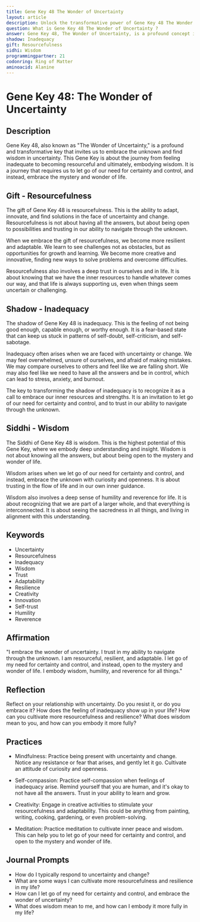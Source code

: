 ```yaml
---
title: Gene Key 48 The Wonder of Uncertainty
layout: article
description: Unlock the transformative power of Gene Key 48 The Wonder of Uncertainty. Embrace the unknown, cultivate resourcefulness, and discover wisdom in life's mysteries. Begin your journey today.
question: What is Gene Key 48 The Wonder of Uncertainty ?
answer: Gene Key 48, The Wonder of Uncertainty, is a profound concept in human design system. It embraces the beauty of not knowing, encouraging exploration and growth. It's about finding wisdom in uncertainty and viewing it as a path to enlightenment.
shadow: Inadequacy
gift: Resourcefulness
sidhi: Wisdom
programmingpartner: 21
codonring: Ring of Matter
aminoacid: Alanine
---
```

# Gene Key 48: The Wonder of Uncertainty

## Description

Gene Key 48, also known as "The Wonder of Uncertainty," is a profound and transformative key that invites us to embrace the unknown and find wisdom in uncertainty. This Gene Key is about the journey from feeling inadequate to becoming resourceful and ultimately, embodying wisdom. It is a journey that requires us to let go of our need for certainty and control, and instead, embrace the mystery and wonder of life.

## Gift - Resourcefulness

The gift of Gene Key 48 is resourcefulness. This is the ability to adapt, innovate, and find solutions in the face of uncertainty and change. Resourcefulness is not about having all the answers, but about being open to possibilities and trusting in our ability to navigate through the unknown.

When we embrace the gift of resourcefulness, we become more resilient and adaptable. We learn to see challenges not as obstacles, but as opportunities for growth and learning. We become more creative and innovative, finding new ways to solve problems and overcome difficulties.

Resourcefulness also involves a deep trust in ourselves and in life. It is about knowing that we have the inner resources to handle whatever comes our way, and that life is always supporting us, even when things seem uncertain or challenging.

## Shadow - Inadequacy

The shadow of Gene Key 48 is inadequacy. This is the feeling of not being good enough, capable enough, or worthy enough. It is a fear-based state that can keep us stuck in patterns of self-doubt, self-criticism, and self-sabotage.

Inadequacy often arises when we are faced with uncertainty or change. We may feel overwhelmed, unsure of ourselves, and afraid of making mistakes. We may compare ourselves to others and feel like we are falling short. We may also feel like we need to have all the answers and be in control, which can lead to stress, anxiety, and burnout.

The key to transforming the shadow of inadequacy is to recognize it as a call to embrace our inner resources and strengths. It is an invitation to let go of our need for certainty and control, and to trust in our ability to navigate through the unknown.

## Siddhi - Wisdom

The Siddhi of Gene Key 48 is wisdom. This is the highest potential of this Gene Key, where we embody deep understanding and insight. Wisdom is not about knowing all the answers, but about being open to the mystery and wonder of life.

Wisdom arises when we let go of our need for certainty and control, and instead, embrace the unknown with curiosity and openness. It is about trusting in the flow of life and in our own inner guidance.

Wisdom also involves a deep sense of humility and reverence for life. It is about recognizing that we are part of a larger whole, and that everything is interconnected. It is about seeing the sacredness in all things, and living in alignment with this understanding.

## Keywords

- Uncertainty
- Resourcefulness
- Inadequacy
- Wisdom
- Trust
- Adaptability
- Resilience
- Creativity
- Innovation
- Self-trust
- Humility
- Reverence

## Affirmation

"I embrace the wonder of uncertainty. I trust in my ability to navigate through the unknown. I am resourceful, resilient, and adaptable. I let go of my need for certainty and control, and instead, open to the mystery and wonder of life. I embody wisdom, humility, and reverence for all things."

## Reflection

Reflect on your relationship with uncertainty. Do you resist it, or do you embrace it? How does the feeling of inadequacy show up in your life? How can you cultivate more resourcefulness and resilience? What does wisdom mean to you, and how can you embody it more fully?

## Practices

- Mindfulness: Practice being present with uncertainty and change. Notice any resistance or fear that arises, and gently let it go. Cultivate an attitude of curiosity and openness.

- Self-compassion: Practice self-compassion when feelings of inadequacy arise. Remind yourself that you are human, and it's okay to not have all the answers. Trust in your ability to learn and grow.

- Creativity: Engage in creative activities to stimulate your resourcefulness and adaptability. This could be anything from painting, writing, cooking, gardening, or even problem-solving.

- Meditation: Practice meditation to cultivate inner peace and wisdom. This can help you to let go of your need for certainty and control, and open to the mystery and wonder of life.

## Journal Prompts

- How do I typically respond to uncertainty and change?
- What are some ways I can cultivate more resourcefulness and resilience in my life?
- How can I let go of my need for certainty and control, and embrace the wonder of uncertainty?
- What does wisdom mean to me, and how can I embody it more fully in my life?